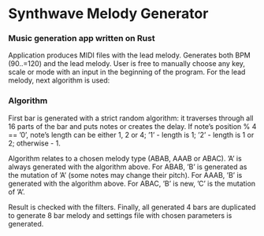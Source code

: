 # Synthwave Melody Generator

### Music generation app written on Rust

Application produces MIDI files with the lead melody. 
Generates both BPM (90..=120) and the lead melody.
User is free to manually choose any key,
scale or mode with an input in the beginning of the program.
For the lead melody, next algorithm is used:

### Algorithm

First bar is generated with a strict random algorithm: it traverses through all 16
parts of the bar and puts notes or creates the delay. If note’s position % 4 == ’0’, note’s
length can be either 1, 2 or 4; ’1’ - length is 1; ’2’ - length is 1 or 2; otherwise - 1.

Algorithm relates to a chosen melody type (ABAB, AAAB or ABAC). ’A’ is always
generated with the algorithm above. For ABAB, ’B’ is generated as the mutation of ’A’
(some notes may change their pitch). For AAAB, ’B’ is generated with the algorithm above.
For ABAC, ’B’ is new, ’C’ is the mutation of ’A’.

Result is checked with the filters. Finally, all generated 4 bars are duplicated to
generate 8 bar melody and settings file with chosen parameters is generated.